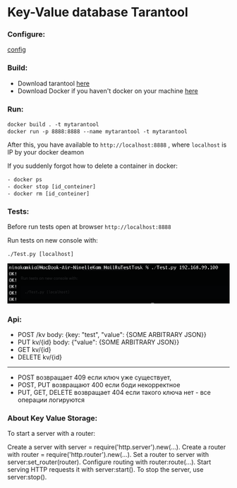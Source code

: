 # Key-Value database Tarantool

### Configure:
[config](https://github.com/tarantool/http)

### Build:
- Download tarantool [here](https://www.tarantool.io/ru/)
- Download Docker if you haven't docker on your machine [here](https://www.docker.com/products/docker-desktop)

### Run:
```
docker build . -t mytarantool
docker run -p 8888:8888 --name mytarantool -t mytarantool
```
After this, you have available to `http://localhost:8888` , where `localhost` is IP by your docker deamon

If you suddenly forgot how to delete a container in docker:
```
- docker ps
- docker stop [id_conteiner]
- docker rm [id_conteiner]
```

### Tests:
Before run tests open at browser `http://localhost:8888`

Run tests on new console with:
```
./Test.py [localhost]
```
![alt text](screen.png)​

### Api:
- POST /kv body: {key: "test", "value": {SOME ARBITRARY JSON}}
- PUT kv/{id} body: {"value": {SOME ARBITRARY JSON}}
- GET kv/{id}
- DELETE kv/{id}

-----------------------------------------------------------------------------

- POST возвращает 409 если ключ уже существует,
- POST, PUT возвращают 400 если боди некорректное
- PUT, GET, DELETE возвращает 404 если такого ключа нет - все операции логируются

### About Key Value Storage:
To start a server with a router:

Create a server with server = require('http.server').new(...).
Create a router with router = require('http.router').new(...).
Set a router to server with server:set_router(router).
Configure routing with router:route(...).
Start serving HTTP requests it with server:start().
To stop the server, use server:stop().